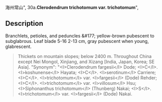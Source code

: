 海州常山",
30a.**Clerodendrum trichotomum var. trichotomum**",

## Description
Branchlets, petioles, and peduncles &amp;#177; yellow-brown pubescent to subglabrous. Leaf blade 5-16  2-13 cm, gray pubescent when young, glabrescent.

> Thickets on mountain slopes; below 2400 m. Throughout China except Nei Mongol, Xinjiang, and Xizang [India, Japan, Korea; SE Asia].
  "Synonym": "&lt;I&gt;Clerodendrum fargesii&lt;/I&gt; Dode; &lt;I&gt;C&lt;/I&gt;. &lt;I&gt;koshunense&lt;/I&gt; Hayata; &lt;I&gt;C&lt;/I&gt;. &lt;I&gt;serotinum&lt;/I&gt; Carriere; &lt;I&gt;C&lt;/I&gt;. &lt;I&gt;trichotomum&lt;/I&gt; var. &lt;I&gt;fargesii&lt;/I&gt; (Dode) Rehder; &lt;I&gt;C&lt;/I&gt;. &lt;I&gt;trichotomum&lt;/I&gt; var. &lt;I&gt;villosum&lt;/I&gt; Hsu; &lt;I&gt;Siphonanthus trichotomum&lt;/I&gt; (Thunberg) Nakai; &lt;I&gt;S&lt;/I&gt;. &lt;I&gt;trichotomum&lt;/I&gt; var. &lt;I&gt;fargesii&lt;/I&gt; (Dode) Nakai.
